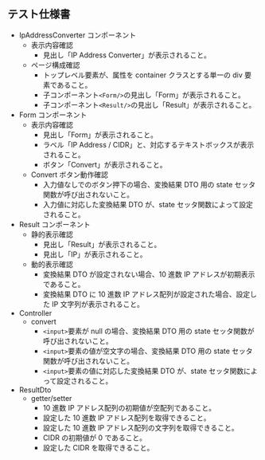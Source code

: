 ## テスト仕様書

- IpAddressConverter コンポーネント
  - 表示内容確認
    - 見出し「IP Address Converter」が表示されること。
  - ページ構成確認
    - トップレベル要素が、属性を container クラスとする単一の div 要素であること。
    - 子コンポーネント`<Form/>`の見出し「Form」が表示されること。
    - 子コンポーネント`<Result/>`の見出し「Result」が表示されること。
- Form コンポーネント
  - 表示内容確認
    - 見出し「Form」が表示されること。
    - ラベル「IP Address / CIDR」と、対応するテキストボックスが表示されること。
    - ボタン「Convert」が表示されること。
  - Convert ボタン動作確認
    - 入力値なしでのボタン押下の場合、変換結果 DTO 用の state セッタ関数が呼び出されないこと。
    - 入力値に対応した変換結果 DTO が、state セッタ関数によって設定されること。
- Result コンポーネント
  - 静的表示確認
    - 見出し「Result」が表示されること。
    - 見出し「IP」が表示されること。
  - 動的表示確認
    - 変換結果 DTO が設定されない場合、10 進数 IP アドレスが初期表示であること。
    - 変換結果 DTO に 10 進数 IP アドレス配列が設定された場合、設定した IP 文字列が表示されること。
- Controller
  - convert
    - `<input>`要素が null の場合、変換結果 DTO 用の state セッタ関数が呼び出されないこと。
    - `<input>`要素の値が空文字の場合、変換結果 DTO 用の state セッタ関数が呼び出されないこと。
    - `<input>`要素の値に対応した変換結果 DTO が、state セッタ関数によって設定されること。
- ResultDto
  - getter/setter
    - 10 進数 IP アドレス配列の初期値が空配列であること。
    - 設定した 10 進数 IP アドレス配列を取得できること。
    - 設定した 10 進数 IP アドレス配列の文字列を取得できること。
    - CIDR の初期値が 0 であること。
    - 設定した CIDR を取得できること。
